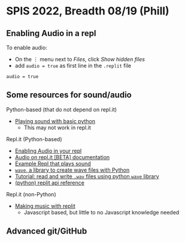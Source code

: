 # SPIS 2022, Breadth 08/19 (Phill)

## Enabling Audio in a repl

To enable audio:

* On the  ⋮ menu next to *Files*, click *Show hidden files* 
* add `audio = true` as first line in the `.replit` file

```
audio = true
```

## Some resources for sound/audio

Python-based (that do not depend on repl.it)
* [Playing sound with basic python](https://pythonbasics.org/python-play-sound/)
  * This may not work in repl.it

Repl.it (Python-based)
* [Enabling Audio in your repl](https://docs.replit.com/misc/playing-audio-replit)
* [Audio on repl.it [BETA] documentation](https://replitgithubio-1--ritza.repl.co/repls/audio)
* [Example Repl that plays sound](https://replit.com/@phtcon/py-audio-demo#main.py)
* [`wave`, a library to create wave files with Python](https://docs.python.org/3/library/wave.html)
* [Tutorial: read and write `.wav` files using python `wave` library](https://www.tutorialspoint.com/read-and-write-wav-files-using-python-wave)
* [(python) replit api reference](https://replit-docs-python.allawesome497.repl.co/)

Repl.it (non-Python)
* [Making music with replit](https://www.youtube.com/watch?v=-kTXQ_EnYek)
  * Javascript based, but little to no Javascript knowledge needed  


## Advanced git/GitHub

